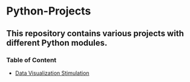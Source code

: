 # Python-Projects
## This repository contains various projects with different Python modules.
### Table of Content
* [Data Visualization Stimulation](https://github.com/Debonik/Python-Projects/tree/4ee31f96b8276e0d90e1171b4e00c5ba6b736689/Data%20Visualization%20Stimulation)
